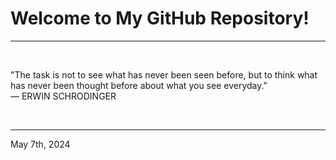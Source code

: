 # Welcome to My GitHub Repository!

---

<br>

"The task is not to see what has never been seen before, but to think what has never been thought before about what you see everyday."\
    ― ERWIN SCHRODINGER
 
</br>

---
May 7th, 2024
